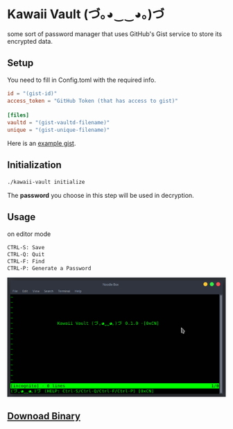 # Kawaii Vault (づ｡◕‿‿◕｡)づ
some sort of password manager that uses GitHub's Gist service to store its encrypted data.

## Setup
You need to fill in Config.toml with the required info.
```toml
id = "(gist-id)"
access_token = "GitHub Token (that has access to gist)"

[files]
vaultd = "(gist-vaultd-filename)"
unique = "(gist-unique-filename)"
```
Here is an [example gist](https://gist.github.com/0xCN/bd758a3bfacfba6917a5c5badcfe9004).


## Initialization
```bash
./kawaii-vault initialize
```
The **password** you choose in this step will be used in decryption.


## Usage
on editor mode
```
CTRL-S: Save
CTRL-Q: Quit
CTRL-F: Find
CTRL-P: Generate a Password
```
![](kawaii-vault.png)

## [Downoad Binary](https://github.com/0xCN/kawaii-vault/releases/)
